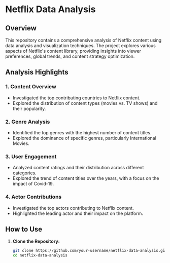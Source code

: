 # Netflix Data Analysis

## Overview

This repository contains a comprehensive analysis of Netflix content using data analysis and visualization techniques. The project explores various aspects of Netflix's content library, providing insights into viewer preferences, global trends, and content strategy optimization.

## Analysis Highlights

### 1. Content Overview

- Investigated the top contributing countries to Netflix content.
- Explored the distribution of content types (movies vs. TV shows) and their popularity.

### 2. Genre Analysis

- Identified the top genres with the highest number of content titles.
- Explored the dominance of specific genres, particularly International Movies.

### 3. User Engagement

- Analyzed content ratings and their distribution across different categories.
- Explored the trend of content titles over the years, with a focus on the impact of Covid-19.

### 4. Actor Contributions

- Investigated the top actors contributing to Netflix content.
- Highlighted the leading actor and their impact on the platform.

## How to Use

1. **Clone the Repository:**
   ```bash
   git clone https://github.com/your-username/netflix-data-analysis.git
   cd netflix-data-analysis
